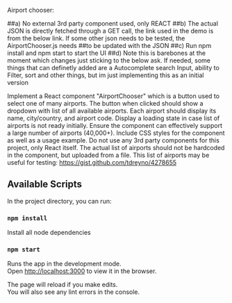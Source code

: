 Airport chooser:

##a) No external 3rd party component used, only REACT
##b) The actual JSON is directly fetched through a GET call, the link used in the demo is from the below link. If some other json needs to be tested, the AirportChooser.js needs ##to be updated with the JSON
##c) Run npm install and npm start to start the UI
##d) Note this is barebones at the moment which changes just sticking to the below ask. If needed, some things that can definetly added are a Autocomplete search Input, ability to Filter, sort and other things, but im just implementing this as an initial version


Implement a React component "AirportChooser" which is a button used to select one of many airports. The button when clicked should show a dropdown with list of all available airports. Each airport should display its name, city/country, and airport code. Display a loading state in case list of airports is not ready initially. Ensure the component can effectively support a large number of airports (40,000+). Include CSS styles for the component as well as a usage example. Do not use any 3rd party components for this project, only React itself. The actual list of airports should not be hardcoded in the component, but uploaded from a file. This list of airports may be useful for testing: https://gist.github.com/tdreyno/4278655

## Available Scripts

In the project directory, you can run:

### `npm install`
Install all node dependencies

### `npm start`

Runs the app in the development mode.<br />
Open [http://localhost:3000](http://localhost:3000) to view it in the browser.

The page will reload if you make edits.<br />
You will also see any lint errors in the console.
